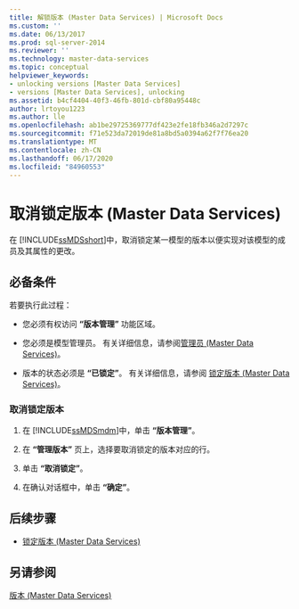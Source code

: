 ```yaml
---
title: 解锁版本 (Master Data Services) | Microsoft Docs
ms.custom: ''
ms.date: 06/13/2017
ms.prod: sql-server-2014
ms.reviewer: ''
ms.technology: master-data-services
ms.topic: conceptual
helpviewer_keywords:
- unlocking versions [Master Data Services]
- versions [Master Data Services], unlocking
ms.assetid: b4cf4404-40f3-46fb-801d-cbf80a95448c
author: lrtoyou1223
ms.author: lle
ms.openlocfilehash: ab1be29725369777df423e2fe18fb346a2d7297c
ms.sourcegitcommit: f71e523da72019de81a8bd5a0394a62f7f76ea20
ms.translationtype: MT
ms.contentlocale: zh-CN
ms.lasthandoff: 06/17/2020
ms.locfileid: "84960553"
---
```

# <a name="unlock-a-version-master-data-services"></a>取消锁定版本 (Master Data Services)
  在 [!INCLUDE[ssMDSshort](../includes/ssmdsshort-md.md)]中，取消锁定某一模型的版本以便实现对该模型的成员及其属性的更改。  
  
## <a name="prerequisites"></a>必备条件  
 若要执行此过程：  
  
-   您必须有权访问 **“版本管理”** 功能区域。  
  
-   您必须是模型管理员。 有关详细信息，请参阅[管理员 &#40;Master Data Services&#41;](administrators-master-data-services.md)。  
  
-   版本的状态必须是 **“已锁定”**。 有关详细信息，请参阅 [锁定版本 (Master Data Services)](../../2014/master-data-services/lock-a-version-master-data-services.md)。  
  
### <a name="to-unlock-a-version"></a>取消锁定版本  
  
1.  在 [!INCLUDE[ssMDSmdm](../includes/ssmdsmdm-md.md)]中，单击 **“版本管理”**。  
  
2.  在 **“管理版本”** 页上，选择要取消锁定的版本对应的行。  
  
3.  单击 **“取消锁定”**。  
  
4.  在确认对话框中，单击 **“确定”**。  
  
## <a name="next-steps"></a>后续步骤  
  
-   [锁定版本 (Master Data Services)](../../2014/master-data-services/lock-a-version-master-data-services.md)  
  
## <a name="see-also"></a>另请参阅  
 [版本 (Master Data Services)](../../2014/master-data-services/versions-master-data-services.md)  
  
  
